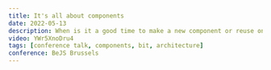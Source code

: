 ```yaml
---
title: It's all about components
date: 2022-05-13
description: When is it a good time to make a new component or reuse one that is already created? Making these decisions early on is key to great software architecture. If we think before we build, we can build amazing apps that will easily scale.
video: YWr5XnoDru4
tags: [conference talk, components, bit, architecture]
conference: BeJS Brussels
---
```

